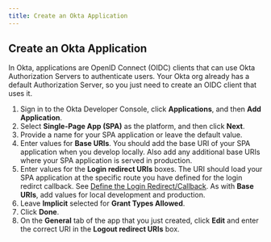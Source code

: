 ```yaml
---
title: Create an Okta Application
---
```

## Create an Okta Application

In Okta, applications are OpenID Connect (OIDC) clients that can use Okta Authorization Servers to authenticate users. Your Okta org already has a default Authorization Server, so you just need to create an OIDC client that uses it.

1. Sign in to the Okta Developer Console, click **Applications**, and then **Add Application**.
2. Select **Single-Page App (SPA)** as the platform, and then click **Next**.
3. Provide a name for your SPA application or leave the default value.
4. Enter values for **Base URIs**. You should add the base URI of your SPA application when you develop locally. Also add any additional base URIs where your SPA application is served in production.
5. Enter values for the **Login redirect URIs** boxes. The URI should load your SPA application at the specific route you have defined for the login redirct callback. See [Define the Login Redirect/Callback](define-the-login-redirect/callback). As with **Base URIs**, add values for local development and production.
6. Leave **Implicit** selected for **Grant Types Allowed**.
7. Click **Done**.
8. On the **General** tab of the app that you just created, click **Edit** and enter the correct URI in the **Logout redirect URIs** box. <!-- See [Sign Users Out](sign-users-outlink) for more information. -->

